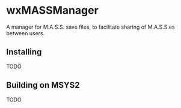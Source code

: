 # wxMASSManager

A manager for M.A.S.S. save files, to facilitate sharing of M.A.S.S.es between users.

## Installing

TODO

## Building on MSYS2

TODO